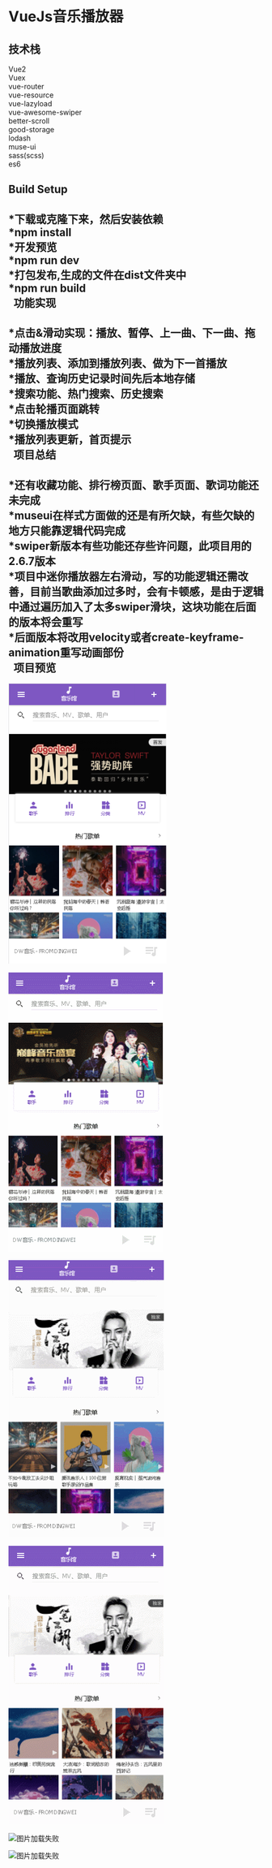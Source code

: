 VueJs音乐播放器
=======

技术栈
-------
Vue2<br>
Vuex<br>
vue-router<br>
vue-resource<br>
vue-lazyload<br>
vue-awesome-swiper<br>
better-scroll<br>
good-storage<br>
lodash<br>
muse-ui<br>
sass(scss)<br>
es6<br>

Build Setup
-------
*下载或克隆下来，然后安装依赖<br>
*npm install<br>
*开发预览<br>
*npm run dev<br>
*打包发布,生成的文件在dist文件夹中<br>
*npm run build<br>
 
功能实现
-------
*点击&滑动实现：播放、暂停、上一曲、下一曲、拖动播放进度<br>
*播放列表、添加到播放列表、做为下一首播放<br>
*播放、查询历史记录时间先后本地存储<br>
*搜索功能、热门搜索、历史搜索<br>
*点击轮播页面跳转<br>
*切换播放模式<br>
*播放列表更新，首页提示<br>
 
项目总结
-------
*还有收藏功能、排行榜页面、歌手页面、歌词功能还未完成<br>
*museui在样式方面做的还是有所欠缺，有些欠缺的地方只能靠逻辑代码完成<br>
*swiper新版本有些功能还存些许问题，此项目用的2.6.7版本<br>
*项目中迷你播放器左右滑动，写的功能逻辑还需改善，目前当歌曲添加过多时，会有卡顿感，是由于逻辑中通过遍历加入了太多swiper滑块，这块功能在后面的版本将会重写<br>
*后面版本将改用velocity或者create-keyframe-animation重写动画部份<br>
 
项目预览
-------
![图片加载失败](https://github.com/dyweejackee/vue-qq-music/raw/master/Screenshots/face.png)

![图片加载失败](https://github.com/dyweejackee/vue-qq-music/raw/master/Screenshots/GIF.gif)

![图片加载失败](https://github.com/dyweejackee/vue-qq-music/raw/master/Screenshots/GIF2.gif)

![图片加载失败](https://github.com/dyweejackee/vue-qq-music/raw/master/Screenshots/GIF3.gif)

![图片加载失败](https://github.com/dyweejackee/vue-qq-music/raw/master/Screenshots/GIF4.gif)

![图片加载失败](https://github.com/dyweejackee/vue-qq-music/raw/master/Screenshots/GIF5.gif)
